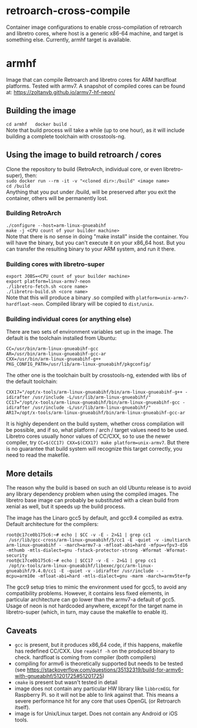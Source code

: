# retroarch-cross-compile

Container image configurations to enable cross-compilation of retroarch and libretro cores, where host is a generic x86-64 machine, and target is something else. Currently, armhf target is available.

# armhf
Image that can compile Retroarch and libretro cores for ARM hardfloat platforms. Tested with armv7. A snapshot of compiled cores can be found at:
https://zoltanvb.github.io/armv7-hf-neon/

## Building the image
`cd armhf  
docker build .`  
Note that build process will take a while (up to one hour), as it will include building a complete toolchain with crosstools-ng.

## Using the image to build retroarch / cores
Clone the repository to build (RetroArch, individual core, or even libretro-super), then:  
`sudo docker run --rm -it -v "<cloned dir>:/build" <image name>`  
`cd /build`  
Anything that you put under /build, will be preserved after you exit the container, others will be permanently lost.
### Building RetroArch
`./configure --host=arm-linux-gnueabihf`  
`make -j <CPU count of your builder machine>`  
Note that there is no sense in doing "make install" inside the container. You will have the binary, but you can't execute it on your x86_64 host. But you can transfer the resulting binary to your ARM system, and run it there.

### Building cores with libretro-super
`export JOBS=<CPU count of your builder machine>`  
`export platform=linux-armv7-neon`  
`./libretro-fetch.sh <core name>`  
`./libretro-build.sh <core name>`  
Note that this will produce a binary .so compiled with `platform=unix-armv7-hardfloat-neon`. Compiled library will be copied to `dist/unix`.

### Building individual cores (or anything else)
There are two sets of environment variables set up in the image. The default is the toolchain installed from Ubuntu:
```
CC=/usr/bin/arm-linux-gnueabihf-gcc
AR=/usr/bin/arm-linux-gnueabihf-gcc-ar
CXX=/usr/bin/arm-linux-gnueabihf-g++
PKG_CONFIG_PATH=/usr/lib/arm-linux-gnueabihf/pkgconfig/
```
The other one is the toolchain built by crosstools-ng, extended with libs of the default toolchain:
```
CXX17="/opt/x-tools/arm-linux-gnueabihf/bin/arm-linux-gnueabihf-g++ -idirafter /usr/include -L/usr/lib/arm-linux-gnueabihf/"
CC17="/opt/x-tools/arm-linux-gnueabihf/bin/arm-linux-gnueabihf-gcc -idirafter /usr/include -L/usr/lib/arm-linux-gnueabihf/"
AR17=/opt/x-tools/arm-linux-gnueabihf/bin/arm-linux-gnueabihf-gcc-ar
```
It is highly dependent on the build system, whether cross compilation will be possible, and if so, what platform / arch / target values need to be used. Libretro cores usually honor values of CC/CXX, so to use the newer compiler, try `CC=$(CC17) CXX=$(CXX17) make platform=unix-armv7`. But there is no guarantee that build system will recognize this target correctly, you need to read the makefile.

## More details
The reason why the build is based on such an old Ubuntu release is to avoid any library dependency problem when using the compiled images. The libretro base image can probably be substituted with a clean build from xenial as well, but it speeds up the build process.

The image has the Linaro gcc5 by default, and gcc9.4 compiled as extra. Default architecture for the compilers:
```
root@c17ce0b175c6:~# echo | $CC -v -E - 2>&1 | grep cc1
 /usr/lib/gcc-cross/arm-linux-gnueabihf/5/cc1 -E -quiet -v -imultiarch arm-linux-gnueabihf - -march=armv7-a -mfloat-abi=hard -mfpu=vfpv3-d16 -mthumb -mtls-dialect=gnu -fstack-protector-strong -Wformat -Wformat-security
root@c17ce0b175c6:~# echo | $CC17 -v -E - 2>&1 | grep cc1
 /opt/x-tools/arm-linux-gnueabihf/libexec/gcc/arm-linux-gnueabihf/9.4.0/cc1 -E -quiet -v -idirafter /usr/include - -mcpu=arm10e -mfloat-abi=hard -mtls-dialect=gnu -marm -march=armv5te+fp
```
The gcc9 setup tries to mimic the environment used for gcc5, to avoid any compatibility problems. However, it contains less fixed elements, in particular architecture can go lower than the armv7-a default of gcc5. Usage of neon is not hardcoded anywhere, except for the target name in libretro-super (which, in turn, may cause the makefile to enable it).

## Caveats
- `gcc` is present, but it produces x86_64 code, if this happens, makefile has redefined CC/CXX. Use `readelf -h` on the produced binary to check.
hardfloat is coming from compiler (both compilers)
- compiling for armv6 is theoretically supported but needs to be tested (see https://stackoverflow.com/questions/35132319/build-for-armv6-with-gnueabihf/51201725#51201725)
- `cmake` is present but wasn't tested in detail
- image does not contain any particular HW library like `libbrcmEGL` for Raspberry Pi. so it will not be able to link against that. This means a severe performance hit for any core that uses OpenGL (or Retroarch itself).
- image is for Unix/Linux target. Does not contain any Android or iOS tools.
